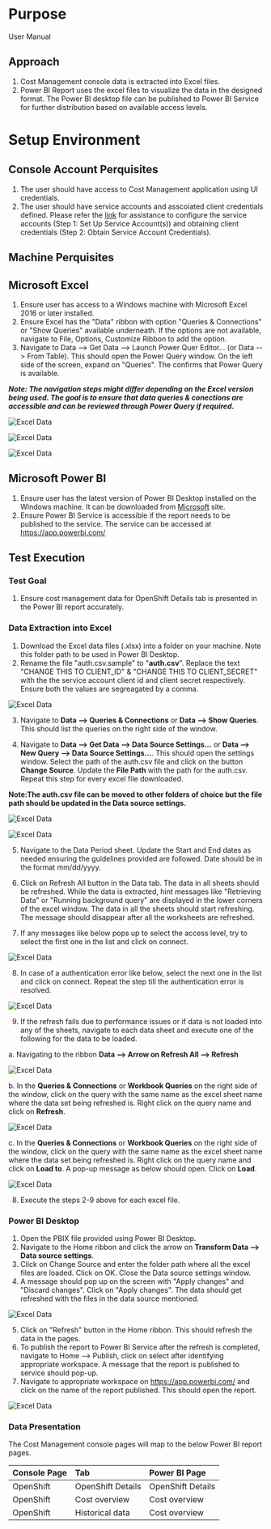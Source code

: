 # Purpose
User Manual 

## Approach
1. Cost Management console data is extracted into Excel files. 
2. Power BI Report uses the excel files to visualize the data in the designed format. The Power BI desktop file can be published to Power BI Service for further distribution based on available access levels.


# Setup Environment
## Console Account Perquisites
1. The user should have access to Cost Management application using UI credentials. 
2. The user should have service accounts and asscoiated client credentials defined. Please refer the [link](https://source.redhat.com/groups/public/consoledot/consoledot_blog/hcc__service_accounts_with_rbac_support_as_an_alternative_to_basic_auth) for assistance to configure the service accounts (Step 1: Set Up Service Account(s)) and obtaining client credentials (Step 2: Obtain Service Account Credentials).


## Machine Perquisites
## Microsoft Excel
1. Ensure user has access to a Windows machine with Microsoft Excel 2016 or later installed. 
2. Ensure Excel has the "Data" ribbon with option "Queries & Connections" or "Show Queries" available underneath. If the options are not available, navigate to File, Options, Customize Ribbon to add the option. 
3. Navigate to Data --> Get Data --> Launch Power Quer Editor... (or Data --> From Table). This should open the Power Query window. On the left side of the screen, expand on "Queries". The confirms that Power Query is available.

**_Note: The navigation steps might differ depending on the Excel version being used. The goal is to ensure that data queries & conections are accessible and can be reviewed through Power Query if required._**

![Excel Data](./images/Excel_Add_Data_Ribbon_2019.png)

![Excel Data](./images/Excel_Add_Data_Ribbon.png)

![Excel Data](./images/Excel_Power_Query_Check.png)


## Microsoft Power BI
1. Ensure user has the latest version of Power BI Desktop installed on the Windows machine. It can be downloaded from [Microsoft](https://www.microsoft.com/en-us/download/details.aspx?id=58494) site. 
2. Ensure Power BI Service is accessible if the report needs to be published to the service. The service can be accessed at https://app.powerbi.com/


## Test Execution
### Test Goal
1. Ensure cost management data for OpenShift Details tab is presented in the Power BI report accurately.


### Data Extraction into Excel
1. Download the Excel data files (.xlsx) into a folder on your machine. Note this folder path to be used in Power BI Desktop.
2. Rename the file "auth.csv.sample" to "**auth.csv**". Replace the text "CHANGE THIS TO CLIENT_ID" & "CHANGE THIS TO CLIENT_SECRET" with the the service account client id and client secret respectively. Ensure both the values are segreagated by a comma.

![Excel Data](./images/Excel_Data_Credentials.png)

3. Navigate to **Data --> Queries & Connections** or **Data --> Show Queries**. This should list the queries on the right side of the window. 

4. Navigate to **Data --> Get Data --> Data Source Settings...** or **Data --> New Query --> Data Source Settings...**. This should open the settings window. Select the path of the auth.csv file and click on the button **Change Source**. Update the **File Path** with the path for the auth.csv. Repeat this step for every excel file downloaded.

**Note:The auth.csv file can be moved to other folders of choice but the file path should be updated in the Data source settings.**

![Excel Data](./images/Excel_Data_Queries_2019.png)

![Excel Data](./images/Excel_Data_Queries.png)

5. Navigate to the Data Period sheet. Update the Start and End dates as needed ensuring the guidelines provided are followed. Date should be in the format mm/dd/yyyy. 
6. Click on Refresh All button in the Data tab. The data in all sheets should be refreshed. While the data is extracted, hint messages like "Retrieving  Data" or "Running background query" are displayed in the lower corners of the excel window. The data in all the sheets should start refreshing. The message should disappear after all the worksheets are refreshed.
   
   
7. If any messages like below pops up to select the access level, try to select the first one in the list and click on connect. 

![Excel Data](./images/Excel_Connection_Access.png)

8. In case of a authentication error like below, select the next one in the list and click on connect. Repeat the step till the authentication error is resolved.

![Excel Data](./images/Excel_Costs_Connection_Authentication.png)

9. If the refresh fails due to performance issues or if data is not loaded into any of the sheets, navigate to each data sheet and execute one of the following for the data to be loaded.
 
 a. Navigating to the ribbon **Data --> Arrow on Refresh All --> Refresh** 

![Excel Data](./images/Excel_Refresh.png)

  b. In the **Queries & Connections** or **Workbook Queries** on the right side of the window, click on the query with the same name as the excel sheet name where the data set being refreshed is.  Right click on the query name and click on **Refresh**.

![Excel Data](./images/Excel_Additional_Refresh.png)

 c. In the **Queries & Connections** or **Workbook Queries** on the right side of the window, click on the query with the same name as the excel sheet name where the data set being refreshed is.  Right click on the query name and click on **Load to**. A pop-up message as below should open. Click on **Load**.

![Excel Data](./images/Excel_Additional_Refresh_2.png)


8. Execute the steps 2-9 above for each excel file.   



### Power BI Desktop
1. Open the PBIX file provided using Power BI Desktop. 
2. Navigate to the Home ribbon and click the arrow on **Transform Data --> Data source settings**.
3. Click on Change Source and enter the folder path where all the excel files are loaded. Click on OK. Close the Data source settings window.
4. A message should pop up on the screen with "Apply changes" and "Discard changes". Click on "Apply changes". The data should get refreshed with the files in the data source mentioned.

![Excel Data](./images/PowerBI_Source_Settings.png)

5. Click on "Refresh" button in the Home ribbon. This should refresh the data in the pages.
6. To publish the report to Power BI Service after the refresh is completed, navigate to Home --> Publish, click on select after identifying appropriate workspace. A message that the report is published to service should pop-up.
7. Navigate to appropriate workspace on https://app.powerbi.com/ and click on the name of the report published. This should open the report. 

![Excel Data](./images/PowerBI_Data_Source.png)

### Data Presentation

The Cost Management console pages will map to the below Power BI report pages.

| Console Page  | Tab | Power BI Page|
|:-----| :---------| :---------|
|  OpenShift   | OpenShift Details | OpenShift Details |
|  OpenShift   | Cost overview | Cost overview |
|  OpenShift   | Historical data  | Cost overview  |

